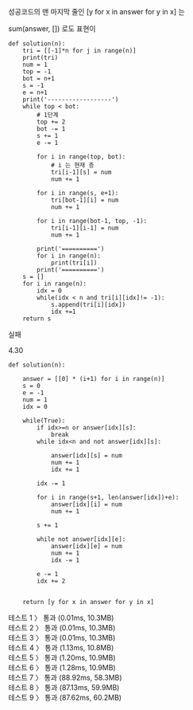 성공코드의 맨 마지막 줄인 
[y for x in answer for y in x]
는

sum(answer, []) 로도 표현이 


```
def solution(n):
    tri = [[-1]*n for j in range(n)]
    print(tri)
    num = 1
    top = -1
    bot = n+1
    s = -1
    e = n+1
    print('------------------')
    while top < bot:
        # 1단계
        top += 2
        bot -= 1
        s += 1
        e -= 1

        for i in range(top, bot):
            # i 는 현재 층
            tri[i-1][s] = num
            num += 1

        for i in range(s, e+1):
            tri[bot-1][i] = num
            num += 1

        for i in range(bot-1, top, -1):
            tri[i-1][i-1] = num
            num += 1

        print('==========')
        for i in range(n):
            print(tri[i])
        print('==========')
    s = []
    for i in range(n):
        idx = 0
        while(idx < n and tri[i][idx]!= -1):
            s.append(tri[i][idx])
            idx +=1
    return s
```
실패

4.30


```
def solution(n):

    answer = [[0] * (i+1) for i in range(n)]
    s = 0
    e = -1
    num = 1
    idx = 0

    while(True):
        if idx>=n or answer[idx][s]:
            break
        while idx<n and not answer[idx][s]:
        
            answer[idx][s] = num
            num += 1
            idx += 1

        idx -= 1

        for i in range(s+1, len(answer[idx])+e):
            answer[idx][i] = num
            num += 1

        s += 1

        while not answer[idx][e]:
            answer[idx][e] = num
            num += 1
            idx -= 1

        e -= 1
        idx += 2


    return [y for x in answer for y in x]
```


테스트 1 〉	통과 (0.01ms, 10.3MB)<br>
테스트 2 〉	통과 (0.01ms, 10.3MB)<br>
테스트 3 〉	통과 (0.01ms, 10.3MB)<br>
테스트 4 〉	통과 (1.13ms, 10.8MB)<br>
테스트 5 〉	통과 (1.20ms, 10.9MB)<br>
테스트 6 〉	통과 (1.28ms, 10.9MB)<br>
테스트 7 〉	통과 (88.92ms, 58.3MB)<br>
테스트 8 〉	통과 (87.13ms, 59.9MB)<br>
테스트 9 〉	통과 (87.62ms, 60.2MB)<br>
